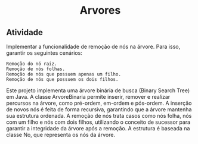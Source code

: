 <center>
    <h1 align="center">Arvores</h1>
</center>

## Atividade
Implementar a funcionalidade de remoção de nós na árvore. Para isso, garantir os seguintes cenários:

    Remoção do nó raiz.
    Remoção de nós folhas.
    Remoção de nós que possuem apenas um filho.
    Remoção de nós que possuem os dois filhos.

Este projeto implementa uma árvore binária de busca (Binary Search Tree) em Java. A classe ArvoreBinaria permite inserir, remover e realizar percursos na árvore, como pré-ordem, em-ordem e pós-ordem. A inserção de novos nós é feita de forma recursiva, garantindo que a árvore mantenha sua estrutura ordenada. A remoção de nós trata casos como nós folha, nós com um filho e nós com dois filhos, utilizando o conceito de sucessor para garantir a integridade da árvore após a remoção. A estrutura é baseada na classe No, que representa os nós da árvore.
